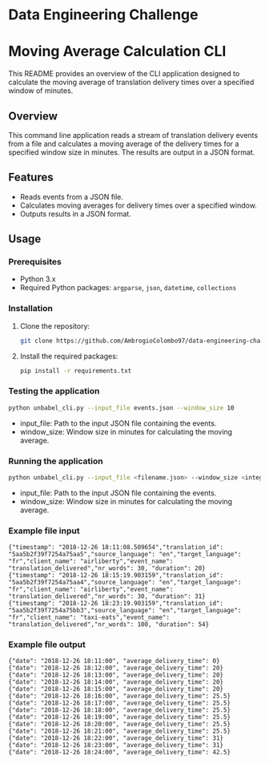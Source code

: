 # Data Engineering Challenge

# Moving Average Calculation CLI

This README provides an overview of the CLI application designed to calculate the moving average of translation delivery times over a specified window of minutes.

## Overview

This command line application reads a stream of translation delivery events from a file and calculates a moving average of the delivery times for a specified window size in minutes. The results are output in a JSON format.

## Features

- Reads events from a JSON file.
- Calculates moving averages for delivery times over a specified window.
- Outputs results in a JSON format.

## Usage

### Prerequisites

- Python 3.x
- Required Python packages: `argparse`, `json`, `datetime`, `collections`

### Installation

1. Clone the repository:
   ```bash
   git clone https://github.com/AmbrogioColombo97/data-engineering-challenge.git
   ```
   
2. Install the required packages:
   ```bash
   pip install -r requirements.txt
   ```
   
### Testing the application
   ```bash
   python unbabel_cli.py --input_file events.json --window_size 10
   ```
- input_file: Path to the input JSON file containing the events.
- window_size: Window size in minutes for calculating the moving average.
  
### Running the application
   ```bash
   python unbabel_cli.py --input_file <filename.json> --window_size <integer number>
   ```
- input_file: Path to the input JSON file containing the events.
- window_size: Window size in minutes for calculating the moving average.   

### Example file input
    {"timestamp": "2018-12-26 18:11:08.509654","translation_id": "5aa5b2f39f7254a75aa5","source_language": "en","target_language": "fr","client_name": "airliberty","event_name": "translation_delivered","nr_words": 30, "duration": 20}
	{"timestamp": "2018-12-26 18:15:19.903159","translation_id": "5aa5b2f39f7254a75aa4","source_language": "en","target_language": "fr","client_name": "airliberty","event_name": "translation_delivered","nr_words": 30, "duration": 31}
	{"timestamp": "2018-12-26 18:23:19.903159","translation_id": "5aa5b2f39f7254a75bb3","source_language": "en","target_language": "fr","client_name": "taxi-eats","event_name": "translation_delivered","nr_words": 100, "duration": 54}

### Example file output
```
{"date": "2018-12-26 18:11:00", "average_delivery_time": 0}
{"date": "2018-12-26 18:12:00", "average_delivery_time": 20}
{"date": "2018-12-26 18:13:00", "average_delivery_time": 20}
{"date": "2018-12-26 18:14:00", "average_delivery_time": 20}
{"date": "2018-12-26 18:15:00", "average_delivery_time": 20}
{"date": "2018-12-26 18:16:00", "average_delivery_time": 25.5}
{"date": "2018-12-26 18:17:00", "average_delivery_time": 25.5}
{"date": "2018-12-26 18:18:00", "average_delivery_time": 25.5}
{"date": "2018-12-26 18:19:00", "average_delivery_time": 25.5}
{"date": "2018-12-26 18:20:00", "average_delivery_time": 25.5}
{"date": "2018-12-26 18:21:00", "average_delivery_time": 25.5}
{"date": "2018-12-26 18:22:00", "average_delivery_time": 31}
{"date": "2018-12-26 18:23:00", "average_delivery_time": 31}
{"date": "2018-12-26 18:24:00", "average_delivery_time": 42.5}
```
